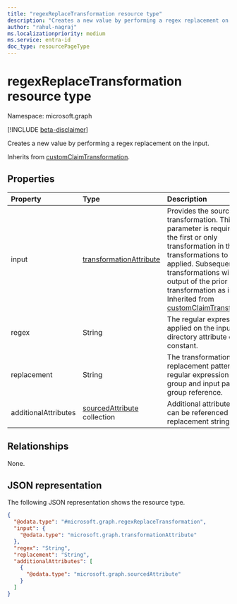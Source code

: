 ```yaml
---
title: "regexReplaceTransformation resource type"
description: "Creates a new value by performing a regex replacement on the input."
author: "rahul-nagraj"
ms.localizationpriority: medium
ms.service: entra-id
doc_type: resourcePageType
---
```


# regexReplaceTransformation resource type

Namespace: microsoft.graph

[!INCLUDE [beta-disclaimer](../../includes/beta-disclaimer.md)]

Creates a new value by performing a regex replacement on the input.

Inherits from [customClaimTransformation](../resources/customclaimtransformation.md).

## Properties
|Property|Type|Description|
|:---|:---|:---|
|input|[transformationAttribute](../resources/transformationattribute.md)|Provides the source for the transformation. This parameter is required if it's the first or only transformation in the list of transformations to be applied. Subsequent transformations will use the output of the prior transformation as input. Inherited from [customClaimTransformation](../resources/customclaimtransformation.md).|
|regex|String|The regular expression to be applied on the input directory attribute or constant.|
|replacement|String|The transformation output replacement pattern with regular expression output group and input parameter group reference.|
|additionalAttributes|[sourcedAttribute](../resources/sourcedattribute.md) collection|Additional attributes that can be referenced within the replacement string.|

## Relationships
None.

## JSON representation
The following JSON representation shows the resource type.
<!-- {
  "blockType": "resource",
  "@odata.type": "microsoft.graph.regexReplaceTransformation"
}
-->
``` json
{
  "@odata.type": "#microsoft.graph.regexReplaceTransformation",
  "input": {
    "@odata.type": "microsoft.graph.transformationAttribute"
  },
  "regex": "String",
  "replacement": "String",
  "additionalAttributes": [
    {
      "@odata.type": "microsoft.graph.sourcedAttribute"
    }
  ]
}
```
